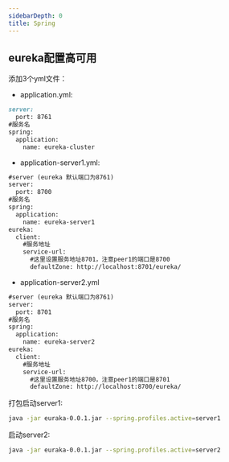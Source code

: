 ```yaml
---
sidebarDepth: 0
title: Spring
---
```



## eureka配置高可用
添加3个yml文件：
* application.yml:
```markdown
server:
  port: 8761
#服务名
spring:
  application:
    name: eureka-cluster
```
* application-server1.yml:
```markdown
#server (eureka 默认端口为8761)
server:
  port: 8700
#服务名
spring:
  application:
    name: eureka-server1
eureka:
  client:
    #服务地址
    service-url:
      #这里设置服务地址8701，注意peer1的端口是8700
      defaultZone: http://localhost:8701/eureka/

```
* application-server2.yml
```markdown
#server (eureka 默认端口为8761)
server:
  port: 8701
#服务名
spring:
  application:
    name: eureka-server2
eureka:
  client:
    #服务地址
    service-url:
      #这里设置服务地址8700，注意peer1的端口是8701
      defaultZone: http://localhost:8700/eureka/
```
打包启动server1:
```bash
java -jar euraka-0.0.1.jar --spring.profiles.active=server1
```
启动server2:
```bash
java -jar euraka-0.0.1.jar --spring.profiles.active=server2
```
